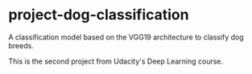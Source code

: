 # project-dog-classification
A classification model based on the VGG19 architecture to classify dog breeds.

This is the second project from Udacity's Deep Learning course. 

